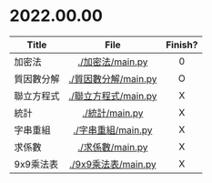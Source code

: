 # 2022.00.00

|Title|File|Finish?|
|---|:-:|:-:|
|加密法|[./加密法/main.py](./加密法/main.py)|0|
|質因數分解|[./質因數分解/main.py](./質因數分解/main.py)|O|
|聯立方程式|[./聯立方程式/main.py](./聯立方程式/main.py)|X|
|統計|[./統計/main.py](./統計/main.py)|X|
|字串重組|[./字串重組/main.py](./字串重組/main.py)|X|
|求係數|[./求係數/main.py](./求係數/main.py)|X|
|9x9乘法表|[./9x9乘法表/main.py](./9x9乘法表/main.py)|X|
